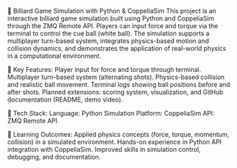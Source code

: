 🎱 Billiard Game Simulation with Python & CoppeliaSim
This project is an interactive billiard game simulation built using Python and CoppeliaSim through the ZMQ Remote API.
Players can input force and torque via the terminal to control the cue ball (white ball). The simulation supports a multiplayer turn-based system, integrates physics-based motion and collision dynamics, and demonstrates the application of real-world physics in a computational environment.

🔹 Key Features:
Player input for force and torque through terminal.
Multiplayer turn-based system (alternating shots).
Physics-based collision and realistic ball movement.
Terminal logs showing ball positions before and after shots.
Planned extensions: scoring system, visualization, and GitHub documentation (README, demo video).

🔹 Tech Stack:
Language: Python
Simulation Platform: CoppeliaSim
API: ZMQ Remote API

🔹 Learning Outcomes:
Applied physics concepts (force, torque, momentum, collision) in a simulated environment.
Hands-on experience in Python API integration with CoppeliaSim.
Improved skills in simulation control, debugging, and documentation.
